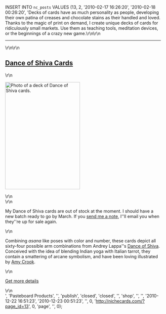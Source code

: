 <!--
title:
created:
updated:
slug:
tags:
-->
INSERT INTO `nc_posts` VALUES (13, 2, '2010-02-17 16:26:20', '2010-02-18 
00:26:20', 'Decks of cards have as much personality as people, developing their 
own patina of creases and chocolate stains as their handled and loved. Thanks 
to the magic of print on demand, I create unique decks of cards for 
ridiculously small markets. Use them as teaching tools, meditation devices, or 
the beginnings of a crazy new game.\r\n\r\n<hr/>\r\n\r\n<h2 
id="danceofshiva"><a href="/buy-dance-of-shiva-cards/" title="Get more details 
about the Dance of Shiva cards.">Dance of Shiva Cards</a></h2>\r\n<p 
class="product-photo"><a href="/buy-dance-of-shiva-cards/" title="Get more 
details about the Dance of Shiva cards."><img src="/images/SNCardsBox.png" 
width="242" height="347" alt="Photo of a deck of Dance of Shiva 
cards."/></a></p>\r\n<div class="product-description">\r\n<p>My Dance of Shiva 
cards are out of stock at the moment. I should have a new batch ready to go by 
March. If you <a href="/contact/" title="Get in touch with me.">send me a 
note</a>, I''ll email you when they''re up for sale again.</p>\r\n<p>Combining 
<em>asana</em> like poses with color and number, these cards depict all 
sixty-four possible arm combinations from Andrey Lappa''s <a 
href="/dance-of-shiva/" title="What is Dance of Shiva?">Dance of Shiva</a>. 
Conceived with the idea of blending Indian yoga with Italian tarrot, they 
contain a smattering of arcane symbolism, and have been loving illustrated by 
<a href="http://notdeadyetstudios.com/" title="Not Dead Yet Studios">Amy 
Crook</a>.</p>\r\n<p class="buy"><a href="/buy-dance-of-shiva-cards/" 
title="Get more details about the Dance of Shiva cards.">Get more 
details</a></p>\r\n</div>', 'Pasteboard Products', '', 'publish', 'closed', 
'closed', '', 'shop', '', '', '2010-12-22 16:51:23', '2010-12-23 00:51:23', '', 
0, 'http://nichecards.com/?page_id=13', 0, 'page', '', 0);
